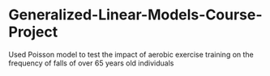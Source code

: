 # Generalized-Linear-Models-Course-Project
Used Poisson model to test the impact of aerobic exercise training on the frequency of falls of over 65 years old individuals
